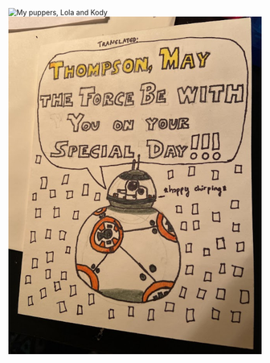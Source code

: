 











![My puppers, Lola and Kody](https://user-images.githubusercontent.com/112146112/187336857-bbbb095b-ab01-4f98-989c-0958225dee01.jpg)
![My custom Star Wars card for my friend Thompson's birthday](https://github.com/RachelJess124/RachelJess124/blob/main/images/68194940628__4D414856-9B87-4C07-B844-BF9DC2B8BFE5.jpg)
